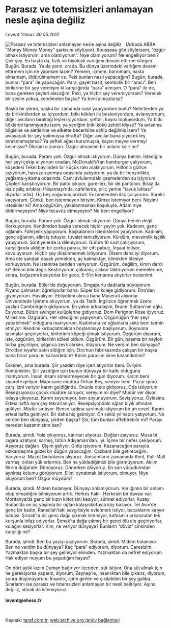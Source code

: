 # Parasız ve totemsizleri anlamayan nesle aşina değiliz

*Levent Yılmaz 30.05.2012*

<div class="yazi"><img align="left" alt="Parasız ve totemsizleri anlamayan nesle aşina değiliz" border="0" src="http://www.taraf.com.tr/fotoraflar/makaleler/parasiz-ve-totemsizleri-anlamayan-nesle-asina_8000_orijinal.jpg" style="border-right-width:10px; border-color:#FFFFFF"/><p>(Arkada ABBA “Money Money Money” şarkısını söylüyor). Rousseau gibi söylersem, “özgür olmak istiyorum, ama olamıyorum”. Niye olamıyorum? Ne engelliyor beni? Çok şey. En başta da, fizik ve biyolojik varlığımı devam ettirme isteğim. Bugün. Burada. Ya da yarın, orada. Bu dünya üzerindeki varlığımı devam ettirmem için ne yapmam lazım? Yemem, içmem, barınmam, hasta olmamam, öldürülmemem vs. Peki bunları nasıl yapacağım? Bugün, burada, bunları “para” ile yapacağım. Para, gayet basit, sembolik bir “aracı”. Ben birilerine bir şey vermişim ki karşılığında “para” almışım. O “para” ile de, bana gereken şeyleri alacağım. Peki, ya hiçbir şey veremiyorsam? Verecek bir şeyim yoksa, kendimden başka? Ya beni almazlarsa?</p>
<p>Başka bir yerde, başka bir zamanda nasıl yapıyordum bunu? Nehirlerden ya da birikintilerden su içiyordum, bitki kökleri ile besleniyordum, avlanıyordum, diğer avcıların bıraktığı leşleri yiyordum, şeftali, kayısı topluyordum. Ya bitki köklerini tanımıyordu isem, ya yediğim bitki kökü zehirli idiyse? Ya avlanma bilgisine ve aletlerine ve elbette becerisine sahip değilmiş isem? Ya avlayacak bir şey yokmuşsa etrafta? Diğer avcılar bana yiyecek leş bırakmamışlarsa? Ya şeftali ağacı kurumuşsa, kayısı meyve vermeyi kesmişse? Ölürüm o zaman. Özgür olmamım bir anlamı kalır mı?</p>
<p>Bugün, burada: Param yok. Özgür olmak istiyorum. Dünya benim. İstediğim her şeyi çekip alıyorum oradan. McDonald’s’tan hamburger çalıyorum, köşedeki Tekel bayiinden bir küçük rakı araklıyorum, Hilton’a gizlice sızıyorum, havuzun pompa odasında yatıyorum, ya da bir benzinlikte, yağlama-yıkama odasında. Cami avlularındaki çeşmelerden su içiyorum. Çöpleri karıştırıyorum. Bir palto çıkıyor, gore-tex, bir de pantolon. Biraz da leziz piliç artıkları (Nişantaşı’nda, cafe’lerde, piliç yerine “tavuk lolitası” diyorlar artık). Üç beş soğumuş brokoli. Eczanelerden ilaç çalıyorum. Sürekli kaçıyorum. Çünkü, ben istenmeyen biriyim. Kimse istemiyor beni. Neyimi istesinler ki? Ama özgürüm, yakalanmamak koşuluyla. Adam niye öldürmeyeyim? Niye tecavüz etmeyeyim? Ne beni engelliyor?</p>
<p>Bugün, burada. Param yok. Özgür olmak istiyorum. Dünya benim değil. Korkuyorum. Kendimden başka verecek hiçbir şeyim yok. Kadınım, genç oğlanım. Fahişelik yapıyorum. Başkalarının istediklerini yapıyorum. Kadınım, genç oğlanım, elim iş tutuyor, tuvalet temizliyorum. Kürdüm, mevsimlik işçilik yapıyorum. Şantiyelerde iş dileniyorum. Günde 16 saat çalışıyorum, karşılığında aldığım bir çorba parası, bir çift pabuç. İnşaat bitiyor, kovuluyorum. Hiçbir şey düşünmemek istiyorum. Ölsem daha iyi diyorum. Ama öte yandan dayak yemekten, aç kalmaktan, ölmekten ölesiye korkuyorum. Ne istenirse benden veriyorum. Özgürüm, değilim, kimin derdi ki? Benim bile değil. Kestiriyorum çükümü, silikon taktırıyorum memelerime, sonra, boğazımı kesiyorlar bir gece, E-5’in kenarına atıyorlar bedenimi.</p>
<p>Bugün, burada. Etiler’de doğuyorum. Singapurlu dadılarla büyüyorum. Piyano çalmasını öğretiyorlar bana. Süper bir koleje gidiyorum. Etro’dan giyiniyorum. Havalıyım. Ehliyetimi alınca bana Maserati alıyorlar. Üniversitede İşletme okuyorum, ya da Tarih. İngilizce öğrenmek üzere yazları Cambridge’e gidiyorum. En yakın arkadaşım, Brunei Sultanı’nın oğlu. Esiyoruz. Bütün swinger kulüplerine gidiyoruz. Dom Perignon Rose içiyoruz. Millesime. Özgürüm. Her istediğimi yapıyorum. Özgürlüğün “her şeyi yapabilmek” olduğuna inanıyorum. Kadınlarla ve oğlanlarla seks beni tatmin etmiyor. Kendimi kırbaçlatmaktan hoşlanmaya başlıyorum. Boynuma tasmalar geçiriyorlar, birilerinin köpeği olmak istiyorum. Özgürüm diyorum, işte, özgürüm, birilerinin kölesi oldum. Özgürüm. Bir gün, başıma bir naylon torba geçiriliyor, çılgınca zevk alırken, ölüyorum. Ne verdim ben dünyaya? Etro’dan kıyafet satın aldığım için, Etro’nun fabrikasında çalışan bir başka bana biraz para mı kazandırdım? Kimin parasını kime kazandırdım?</p>
<p>Eskiden, ama burada. Şiir yazdım diye içeri atıyorlar beni. Evliyim. Komünistim. Şiir yazdığım için bunun dünyaya bir katkı olduğuna inanıyorum. İnsan insanı sömürmeyecek bir gün diyorum. Karım beni ziyarete geliyor. Mapusane müdürü Orhan Bey, seviyor beni. Pazar günü çarşı izni veriyor karım geldiğinde. Onunla otele gidiyoruz. Oda istiyorum. Resepsiyoncu çocuk müdüre soruyor, vereyim mi diye? Müdür ver diyor, odaya çıkıyoruz. Karım soyunuyor, ben soyunuyorum. Sevişiyoruz. Öylesine. Ertesi hafta aynı şey tekrarlanıyor. Resepsiyondaki oğlan bıyık altından gülüyor. Müdür sırıtıyor. Bense kadına sarılmak istiyorum bir an evvel. Karım ertesi hafta gelmiyor. Bir daha hiç gelmiyor. On sekiz yıl hapis yatıyorum. Ne verdim ben dünyaya, şiirden başka? Şiir, tüm bunları affettirebilir mi? Parayı nereden kazanmıştım ben?</p>
<p>Burada, şimdi. Yola çıkıyoruz, katırları alıyoruz. Dağları aşıyoruz. Musa bi cıgara uzatıyor, sarmış, tütün Adıyaman’dan. İyi. İçime bir nefes çekiyorum. Aşıyoruz dağları. Çişim geliyor. Gidip işiyorum. Kazanacağım parayla kızkardeşime güzel bir düğün yapacağım. Cazbant bile getireceğim. Varıyoruz. Mazot bidonlarını alıyoruz. Amcamların zamanında Kent, Pall-Mall varmış, onları yüklerlermiş. Ben ne yüklediğimizi bile görmüyorum. Aklım fikrim düğünde. Dönüyoruz. Dönerken ölüyoruz. En son vücudumdan ayrılmış kolumu görüyorum. Elimi oynatmak istiyorum, olmuyor. Niye ölüyorum ben? Özgür müydüm? </p>
<p>Burada, şimdi. Midem bulanıyor. Dünyayı anlamıyorum. Varlığımın bir anlamı olup olmadığını bilmiyorum artık. Herkes haklı. Herkesin bir davası var. Moritanya’da genç bir kızın klitorisini kesiyor, sünnet ediyorlar. Kuzey Sudan’da on üç yaşında bir oğlan kalaşnikofuyla köy basıyor. Tel Aviv’de genç bir kadın, Ramallah’taki sevgilisiyle evlenmek istiyor, bacaklarını kırıyor babası. Şırnak’ta bir genç dağa çıkmak istemiyor, kafasının arkasından tek kurşunla infaz ediyorlar. Şırnak’ta dağa çıkmış bir genci ölü ele geçiriyorlar, kulağını kesiyorlar. Kim, ne veriyor dünyaya? Bunların “döviz” cinsinden karşılığı ne?</p>
<p>Burada, şimdi. Ben bu yazıyı yazıyorum. Burada, şimdi. Midem bulanıyor. Ben ne verdim bu dünyaya? Kaç “para” ediyorum, diyorum. Çaresizim. Yazmaktan başka bir şey gelmiyor elimden. Yazmaktan da nefret ediyorum. Hak ediyor muyum bu yaşadığım hayatı? </p>
<p>On dört aylık kızım Duman bağırıyor içeriden, süt istiyor. Ona süt almak için ne gerekiyorsa yaparız, diyorum, Zeynep’le, insanlıktan bile çıkarız, diyorum, sonra düşünüyorum: İnsanlık, içine girilen ve çıkılabilen bir şey galiba. Sınırlarını ise parasız ve totemsizleri anlamayan bir nesil belirliyor. Aşina değiliz, olmak da istemiyoruz.<br/><br/><b>levent@ehess.fr</b></p>
<p><b> </b></p>
</div>

Kaynak: [taraf.com.tr](http://www.taraf.com.tr/levent-yilmaz/makale-parasiz-ve-totemsizleri-anlamayan-nesle-asina.htm), [web.archive.org (arşiv bağlantısı)](http://web.archive.org/web/20131107100458/http://www.taraf.com.tr/levent-yilmaz/makale-parasiz-ve-totemsizleri-anlamayan-nesle-asina.htm)
